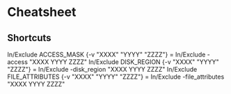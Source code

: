 # Cheatsheet

## Shortcuts
In/Exclude ACCESS_MASK {-v "XXXX" "YYYY" "ZZZZ"}    =   In/Exclude -access "XXXX YYYY ZZZZ"
In/Exclude DISK_REGION {-v "XXXX" "YYYY" "ZZZZ"}    =   In/Exclude -disk_region "XXXX YYYY ZZZZ"
In/Exclude FILE_ATTRIBUTES {-v "XXXX" "YYYY" "ZZZZ"}    =   In/Exclude -file_attributes "XXXX YYYY ZZZZ"
